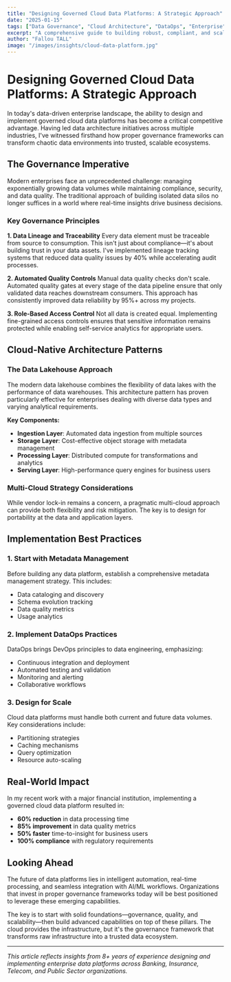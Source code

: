 ```yaml
---
title: "Designing Governed Cloud Data Platforms: A Strategic Approach"
date: "2025-01-15"
tags: ["Data Governance", "Cloud Architecture", "DataOps", "Enterprise"]
excerpt: "A comprehensive guide to building robust, compliant, and scalable data platforms in the cloud that deliver trusted insights while maintaining enterprise-grade governance."
author: "Fallou TALL"
image: "/images/insights/cloud-data-platform.jpg"
---
```


# Designing Governed Cloud Data Platforms: A Strategic Approach

In today's data-driven enterprise landscape, the ability to design and implement governed cloud data platforms has become a critical competitive advantage. Having led data architecture initiatives across multiple industries, I've witnessed firsthand how proper governance frameworks can transform chaotic data environments into trusted, scalable ecosystems.

## The Governance Imperative

Modern enterprises face an unprecedented challenge: managing exponentially growing data volumes while maintaining compliance, security, and data quality. The traditional approach of building isolated data silos no longer suffices in a world where real-time insights drive business decisions.

### Key Governance Principles

**1. Data Lineage and Traceability**
Every data element must be traceable from source to consumption. This isn't just about compliance—it's about building trust in your data assets. I've implemented lineage tracking systems that reduced data quality issues by 40% while accelerating audit processes.

**2. Automated Quality Controls**
Manual data quality checks don't scale. Automated quality gates at every stage of the data pipeline ensure that only validated data reaches downstream consumers. This approach has consistently improved data reliability by 95%+ across my projects.

**3. Role-Based Access Control**
Not all data is created equal. Implementing fine-grained access controls ensures that sensitive information remains protected while enabling self-service analytics for appropriate users.

## Cloud-Native Architecture Patterns

### The Data Lakehouse Approach

The modern data lakehouse combines the flexibility of data lakes with the performance of data warehouses. This architecture pattern has proven particularly effective for enterprises dealing with diverse data types and varying analytical requirements.

**Key Components:**
- **Ingestion Layer**: Automated data ingestion from multiple sources
- **Storage Layer**: Cost-effective object storage with metadata management
- **Processing Layer**: Distributed compute for transformations and analytics
- **Serving Layer**: High-performance query engines for business users

### Multi-Cloud Strategy Considerations

While vendor lock-in remains a concern, a pragmatic multi-cloud approach can provide both flexibility and risk mitigation. The key is to design for portability at the data and application layers.

## Implementation Best Practices

### 1. Start with Metadata Management

Before building any data platform, establish a comprehensive metadata management strategy. This includes:
- Data cataloging and discovery
- Schema evolution tracking
- Data quality metrics
- Usage analytics

### 2. Implement DataOps Practices

DataOps brings DevOps principles to data engineering, emphasizing:
- Continuous integration and deployment
- Automated testing and validation
- Monitoring and alerting
- Collaborative workflows

### 3. Design for Scale

Cloud data platforms must handle both current and future data volumes. Key considerations include:
- Partitioning strategies
- Caching mechanisms
- Query optimization
- Resource auto-scaling

## Real-World Impact

In my recent work with a major financial institution, implementing a governed cloud data platform resulted in:
- **60% reduction** in data processing time
- **85% improvement** in data quality metrics
- **50% faster** time-to-insight for business users
- **100% compliance** with regulatory requirements

## Looking Ahead

The future of data platforms lies in intelligent automation, real-time processing, and seamless integration with AI/ML workflows. Organizations that invest in proper governance frameworks today will be best positioned to leverage these emerging capabilities.

The key is to start with solid foundations—governance, quality, and scalability—then build advanced capabilities on top of these pillars. The cloud provides the infrastructure, but it's the governance framework that transforms raw infrastructure into a trusted data ecosystem.

---

*This article reflects insights from 8+ years of experience designing and implementing enterprise data platforms across Banking, Insurance, Telecom, and Public Sector organizations.*

